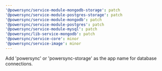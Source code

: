 ```yaml
---
'@powersync/service-module-mongodb-storage': patch
'@powersync/service-module-postgres-storage': patch
'@powersync/service-module-mongodb': patch
'@powersync/service-module-postgres': patch
'@powersync/service-module-mysql': patch
'@powersync/lib-service-mongodb': patch
'@powersync/service-core': minor
'@powersync/service-image': minor
---
```


Add 'powersync' or 'powersync-storage' as the app name for database connections.
